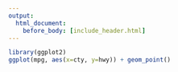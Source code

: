 ```yaml
---
output: 
  html_document:
    before_body: [include_header.html]
---
```



``` r
library(ggplot2)
ggplot(mpg, aes(x=cty, y=hwy)) + geom_point()
```
